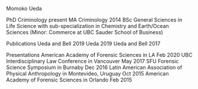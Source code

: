 Momoko Ueda

PhD Criminology present
MA Criminology 2014
BSc General Sciences in Life Science with sub-specialization in Chemistry and Earth/Ocean Sciences (Minor: Commerce at UBC Sauder School of Business)

Publications
Ueda and Bell 2019
Ueda 2019
Ueda and Bell 2017

Presentations
American Academy of Forensic Sciences in LA Feb 2020
UBC Interdisciplinary Law Conference in Vancouver May 2017
SFU Forensic Science Symposium in Burnaby Dec 2016
Latin American Association of Physical Anthropology in Montevideo, Uruguay Oct 2015
American Academy of Forensic Sciences in Orlando Feb 2015


